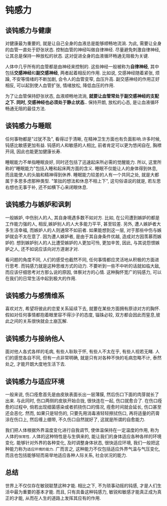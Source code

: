 # 钝感力

## 谈钝感力与健康

对健康最为重要的, 就是让自己全身的血液总是能够顺畅地流淌. 为此, 需要让全身的血管一直处于舒张状态. 控制血管的神经叫做自律神经. 尽量避免刺激自律神经, 让其总是保持一种放松的状态. 这对促进全身的血液循环畅通无阻极为关键.

人体中几乎所有的血管都是由神经来控制的. 这些神经一般被称为**自律神经**, 其中包括**交感神经**和**副交感神经**, 两者起着相反的作用. 比如说, 交感神经随着紧张, 烦躁, 不安等情绪的不断加剧, 会令人的血管变窄, 血压升高. 副交感神经的作用正好相反, 可以起到使人血管扩张, 情绪放松, 降低血压的作用.

为了让血管保持舒张状态, 血液顺畅地流淌, **就要让血管常处于副交感神经的支配之下. 同时, 交感神经也必须处于静止状态.**. 保持开朗, 放松的心态, 是让血液循环畅通无阻的最佳方法.

## 谈钝感力与睡眠

任何事物都是"过犹不及", 看得过于清晰, 在精神卫生方面也有负面影响.许多时候, 钝感比敏感更加有益. 钝感的人和敏感的人相比, 前者肯定可以更为悠闲自在, 胸襟开阔, 因此也能更加健康长寿.

睡眠能力不单指睡眠良好, 同时还包括了迅速起床所必需的觉醒能力. 所以, 这里所称的"睡眠能力"包括入睡和起床两方面的含义. 睡眠不仅能让人的身体得到休息, 而且能使人的头脑和精神得到休养. 睡眠能力较差的人有一个共同之处, 就是大都属于多思多虑那种类型. "笨拙的想法和休息不相上下", 这句俗语说的就是, 若左思右想也无事于补, 还不如横下心来闭眼休息.

## 谈钝感力与嫉妒和讽刺

一般嫉妒, 中伤别人的人, 其自身境遇多数不如对方. 比如, 在公司遭到嫉妒的都是工作能力强的人, 相反,嫉妒别人的人大多能力平平, 甚至较差. 另外, 遭人嫉妒者大多生活幸福, 而嫉妒人的人则通常不如前者. 如果能想到这一层, 对于那些中伤与嫉妒就会不太在意了. 因为遭人嫉妒者, 是由于其自身条件优越, 造成对方因羡慕而嫉妒的. 想到嫉妒别人的人比遭受嫉妒的人更加可怜, 更加辛苦, 因此, 与其说怨恨嫉妒之人, 还不如说应该向对方道谢才对.

看问题的角度不同, 人们的感受也截然不同, 任何事情都应灵活地从积极的方面进行思考. 而钝感力就是这种思维方式的动力. 不要听到一些不中听的话就如临大敌, 而应该仔细思考对方那么说的原因, 体察对方的心情. 这种胸怀宽广的钝感力, 可以在我们的日常生活中起到极大的作用.

## 谈钝感力与感情维系

喜欢对方, 希望将彼此的恋爱关系延续下去, 就要在某些方面拥有原谅对方的胸怀. 假如对任何事情都抱着眼里容不得沙子的态度, 锱铢必较, 双方都会因此而窒息,彼此之间的关系很快就会土崩瓦解.

## 谈钝感力与接纳他人

面对他人各式各样的毛病, 有些人耿耿于怀, 有些人不太在乎, 有些人视若无睹. 人们的感觉各自不同, 但有一点非常明确, 就是只有对各种不快的毛病忽略不计, 泰然处之, 才能开朗大度地生活下去.

## 谈钝感力与适应环境

一般来说, 伤口痊愈首先是由皮肤表面长出一层薄膜, 然后伤口下面的肉芽就长了出来. 与此同时, 伤口两侧的皮肤开始合拢, 很快连在一起, 伤口就愈合了. 在伤口痊愈的过程中, 倘若出现细菌感染或者抓挠伤口的情况, 痊愈时间就会延长, 伤口甚至还会恶化. 然而, 如果只是轻伤的, 只要先用消毒液轻轻擦拭伤口,  再将适量的药膏涂在伤口上, 然后缠上绷带, 不久伤口自然就好了, 这就是所谓的自愈能力.

我们把人体根据外界温度变化进行自我调节, 使体温保持在一定温度的作用, 称为人体的`恒常性`. 人体的这种特性是与生俱来的, 能让我们的身体适应各种各样的环境变化. 能够针对外界的各种变化, 及时调整身体状态, 很快适应环境, 我们一般把这种能力称为`适应环境的能力`. 广而言之, 这种能力不仅包括适应外界气温与气压变化, 而且也包括能够轻而易举地适应各种人际关系, 社会状况的能力.

## 总结

世界上不仅仅存在敏锐聪慧这种才能. 相比之下, 不为琐事动摇的钝感, 才是人们生活中最为重要的基本才能. 而且, 只有具备这种钝感力, 敏锐和敏感才能真正成为真正的才能, 从而在人生的道路上发挥其应有的作用.

